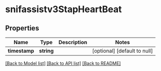 # snifassistv3StapHeartBeat

## Properties
Name | Type | Description | Notes
------------ | ------------- | ------------- | -------------
**timestamp** | **string** |  | [optional] [default to null]

[[Back to Model list]](../README.md#documentation-for-models) [[Back to API list]](../README.md#documentation-for-api-endpoints) [[Back to README]](../README.md)


